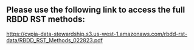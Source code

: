 ## Please use the following link to access the full RBDD RST methods:

https://cvpia-data-stewardship.s3.us-west-1.amazonaws.com/rbdd-rst-data/RBDD_RST_Methods_022823.pdf
